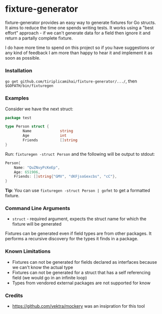 # fixture-generator
fixture-generator provides an easy way to generate fixtures for Go structs. It aims to reduce the time one spends writing tests.
It works using a "best effort" approach - if we can't generate data for a field then ignore it and return a partally complete fixture.

I do have more time to spend on this project so if you have suggestions or any kind of feedback I am more than happy to hear it and implement it as soon as possible.

### Installation

`go get github.com/tiriplicamihai/fixture-generator/.../`, then `$GOPATH/bin/fixturegen`

### Examples

Consider we have the next struct:

```go
package test

type Person struct {
        Name             string
        Age              int
        Friends          []string
}
```
Run: `fixturegen -struct Person` and the following will be output to stdout:

```go
Person{
	Name: "QuZNvyPcKeEp",
	Age: 651906,
	Friends: []string{"GMV", "dKFjsoGexcbs", "cC"},
}
```

__Tip__: You can use `fixturegen -struct Person | gofmt` to get a formatted fixture.

### Command Line Arguments

- `struct` - required argument, expects the struct name for which the fixture will be generated

Fixtures can be generated even if field types are from other packages. It performs a recursive discovery for the types it finds in a package.

### Known Limitations

* Fixtures can not be generated for fields declared as interfaces because we can't know the actual type
* Fixtures can not be generated for a struct that has a self referencing field (we would go in an infinite loop)
* Types from vendored external packages are not supported for know

### Credits

- https://github.com/vektra/mockery was an insipration for this tool

